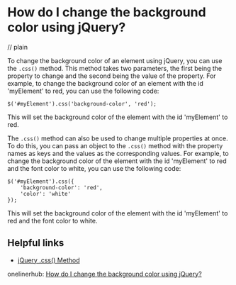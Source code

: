 # How do I change the background color using jQuery?
// plain

To change the background color of an element using jQuery, you can use the `.css()` method. This method takes two parameters, the first being the property to change and the second being the value of the property. For example, to change the background color of an element with the id 'myElement' to red, you can use the following code:

```
$('#myElement').css('background-color', 'red');
```

This will set the background color of the element with the id 'myElement' to red.

The `.css()` method can also be used to change multiple properties at once. To do this, you can pass an object to the `.css()` method with the property names as keys and the values as the corresponding values. For example, to change the background color of the element with the id 'myElement' to red and the font color to white, you can use the following code:

```
$('#myElement').css({
    'background-color': 'red',
    'color': 'white'
});
```

This will set the background color of the element with the id 'myElement' to red and the font color to white.

## Helpful links
- [jQuery .css() Method](https://api.jquery.com/css/)

onelinerhub: [How do I change the background color using jQuery?](https://onelinerhub.com/jquery/how-do-i-change-the-background-color-using-jquery)